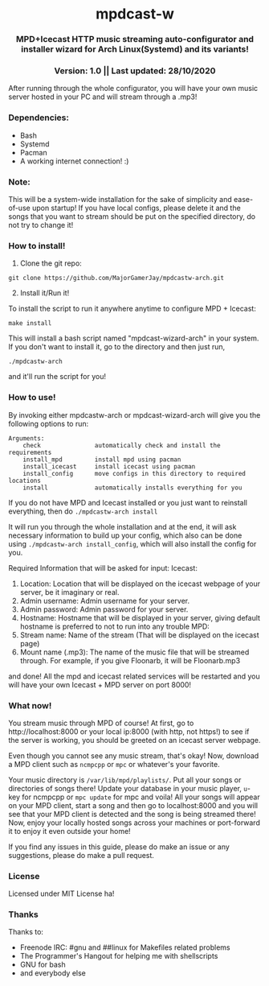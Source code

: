 <h1 align="center"> mpdcast-w </h1>
<h3 align="center">MPD+Icecast HTTP music streaming auto-configurator and installer wizard for Arch Linux(Systemd) and its variants!</h3>
<h3 align="center">Version: 1.0 || Last updated: 28/10/2020</h3>

After running through the whole configurator, you will have your own music server hosted in your PC and will stream through a .mp3!

### Dependencies:
- Bash
- Systemd
- Pacman
- A working internet connection! :)

### Note:
This will be a system-wide installation for the sake of simplicity and ease-of-use upon startup! If you have local configs, please delete it and the songs that you want to stream should be put on the specified directory, do not try to change it!
### How to install!
1. Clone the git repo:
```
git clone https://github.com/MajorGamerJay/mpdcastw-arch.git
```
2. Install it/Run it!

To install the script to run it anywhere anytime to configure MPD + Icecast:
```
make install
```
This will install a bash script named "mpdcast-wizard-arch" in your system.
If you don't want to install it, go to the directory and then just run,
```
./mpdcastw-arch
```
and it'll run the script for you!

### How to use!
By invoking either mpdcastw-arch or mpdcast-wizard-arch will give you the following options to run:
```
Arguments:
    check               automatically check and install the requirements
    install_mpd         install mpd using pacman
    install_icecast     install icecast using pacman
    install_config      move configs in this directory to required locations
    install             automatically installs everything for you
```
If you do not have MPD and Icecast installed or you just want to reinstall everything, then do
`./mpdcastw-arch install`

It will run you through the whole installation and at the end, it will ask necessary information to build up your config, which also can be done using `./mpdcastw-arch install_config`, which will also install the config for you.

Required Information that will be asked for input:
Icecast:
1. Location: Location that will be displayed on the icecast webpage of your server, be it imaginary or real.
2. Admin username: Admin username for your server.
3. Admin password: Admin password for your server.
4. Hostname: Hostname that will be displayed in your server, giving default hostname is preferred to not to run into any trouble
MPD:
1. Stream name: Name of the stream (That will be displayed on the icecast page)
2. Mount name (<name>.mp3): The name of the music file that will be streamed through. For example, if you give Floonarb, it will be Floonarb.mp3

and done! All the mpd and icecast related services will be restarted and you will have your own Icecast + MPD server on port 8000!

### What now!
You stream music through MPD of course! At first, go to http://localhost:8000 or your local ip:8000 (with http, not https!) to see if the server is working, you should be greeted on an icecast server webpage.

Even though you cannot see any music stream, that's okay! Now, download a MPD client such as `ncmpcpp` or `mpc` or whatever's your favorite.

Your music directory is `/var/lib/mpd/playlists/`. Put all your songs or directories of songs there! Update your database in your music player, `u`-key for ncmpcpp or `mpc update` for mpc and voila! All your songs will appear on your MPD client, start a song and then go to localhost:8000 and you will see that your MPD client is detected and the song is being streamed there! Now, enjoy your locally hosted songs across your machines or port-forward it to enjoy it even outside your home!

If you find any issues in this guide, please do make an issue or any suggestions, please do make a pull request.

### License
Licensed under MIT License ha!

### Thanks
Thanks to:
- Freenode IRC: #gnu and ##linux for Makefiles related problems
- The Programmer's Hangout for helping me with shellscripts
- GNU for bash
- and everybody else

